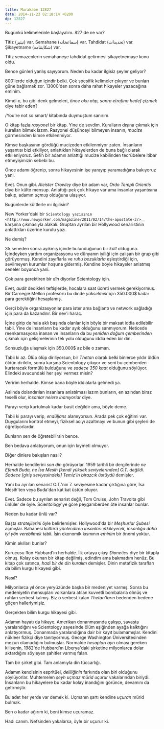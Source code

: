 ```yaml
---
title: Murakabe 12827
date: 2014-11-23 02:18:14 +0200
dp: 12827
---
```


Bugünkü kelimelerinle başlayalım. 827'de ne var?

Titiz (تیتیز) var. Semahane (سماعخانه) var. Tahdidat (تحدیدات) var.
Şikayetname (شكايتنامه) var.

Titiz semazenlerin semahaneye tahdidat getirmesi şikayetnemaye konu
oldu.

Bence günleri yanlış sayıyorum. Neden bu kadar ilgisiz şeyler geliyor?

800'lerde olduğun içindir belki. Çok spesifik kelimeler çıkıyor ve
bunları güne bağlamak zor. 13000'den sonra daha rahat hikayeler
yazacağına eminim.

Kimdi o, bu gibi denk gelmeleri, *önce oku atıp, sonra etrafına hedef
çizmek* diye tabir eden?

/You're not so smart/ kitabında duymuştum sanırım.

O kitap fazla *rasyonel* bir kitap. Yine de sevdim. Kuralların dışına
çıkmak için kuralları bilmek lazım. Rasyonel düşünceyi bilmeyen insanın,
*mucize* görmesinden kimse etkilenmiyor.

Kimse başkasının gördüğü mucizeden etkilenmiyor zaten. İnsanların
yaşantısı bizi etkiliyor, anlattıkları hikayelerden de buna bağlı olarak
etkileniyoruz. Sefih bir adamın anlattığı mucize kabilinden tecrübelere
itibar etmeyişimizin sebebi bu.

Önce adamı öğrenip, sonra hikayesinin işe yarayıp yaramadığına bakıyoruz
yani.

Evet. Onun gibi. *Aleister Crowley* diye bir adam var, *Ordo Templi
Orientis* diye bir külte mensup. Anlattığı pek çok hikaye var ama
insanlar yaşantısına bakıp, adamın *uçmuş* olduğuna ulaşıyor.

Bugünlerde kültlerle mi ilgilisin?

New Yorker'daki bir `Scientology
yazısının <http://www.newyorker.com/magazine/2011/02/14/the-apostate-3/>`__
karşıma çıkmasıyla alakalı. Gruptan ayrılan bir Hollywood senaristinin
anlattıkları üzerine kurulu yazı.

Ne demiş?

35 seneden sonra ayıkmış içinde bulunduğunun bir *kült* olduğuna.
İçindeyken yardım organizasyonu ve dünyanın iyiliği için çalışan bir
grup gibi görüyormuş. Kendini zayıflarla ve *ruhu bozuklarla*
eşleştirdiği için, sevilmeyen kurumlar hoşuna gidermiş. Kendine böyle
hikayeler anlatmış seneler boyunca yani.

Çok para gerektiren bir *din* diyorlar Scientology için.

Evet, *audit* dedikleri teftişlerde, hocalara saat ücreti vermek
gerekiyormuş. Bir Carnegie Mellon profesörü bu dinde *yükselmek* için
350.000$ kadar para gerektiğini hesaplamış.

Gerçi böyle organizasyonlar para ister ama bağlantı ve network sağladığı
için para da kazandırır. Bir nev'i haraç.

İçine girip de hala aklı başında olanlar için böyle bir maksat iddia
edilebilir tabii. Yine de insanların bu kadar ayık olduğunu sanmıyorum.
Neticede reenkarnasyona inanan ve insanların da bu *yeniden doğum
çemberinden* çıkmak için gelişmelerinin tek yolu olduğunu iddia eden bir
din.

Sonsuzluğa ulaşmak için 350.000$ az bile o zaman.

Tabii ki az. Ölüp ölüp diriliyorsun, bir *Thetan* olarak belki binlerce
yıldır öldün öldün dirildin, sonra karşına Scientology çıkıyor ve seni
bu çemberden kurtaracak formülü bulduğunu ve *sadece 350 kaat* olduğunu
söylüyor. Elindeki avucundaki her şeyi vermez misin?

Veririm herhalde. Kimse bana böyle iddialarla gelmedi ya.

Aslında dolandırılan insanlara anlatılması lazım bunların, en azından
biraz teselli olur, *insanlar nelere inanıyorlar* diye.

Parayı verip kurtulmak kadar basit değildir ama, böyle deme.

Tabii ki parayı verip, *endüljans* alamıyorsun. Arada pek çok eğitimi
var. Duygularını kontrol etmeyi, fiziksel acıyı azaltmayı ve bunun gibi
şeyleri de öğretiyorlardır.

Bunların sen de öğretebilirsin bence.

Ben bedava anlatıyorum, onun için kıymeti olmuyor.

Diğer dinlere bakışları nasıl?

Herhalde kendilerini *son din* görüyorlar. 1959 tarihli bir dergilerinde
*ne Efendi Buda, ne İsa Mesih [kendi yüksek seviyelerinden] O.T.
değildi.* *Sadece [giriş seviyesindeki] Temiz'in birazcık üstüydü*
demişler.

Yani bu ayrılan senarist O.T.'nin 7. seviyesine kadar çıktığına göre,
İsa Mesih'ten veya Buda'dan kat kat üstün oluyor.

Evet. Sadece bu ayrılan senarist değil, Tom Cruise, John Travolta gibi
ünlüler de öyle. Scientology'ye göre peygamberden öte insanlar bunlar.

Neden bu kadar ünlü var?

Başta *stratejilerini* öyle belirlemişler. Hollywood'da bir *Meşhurlar
Şubesi* açmışlar. Bahanesi *kültürü yönlendiren insanları etkileyerek,
insanlığa daha iyi yön verebilmek* tabii. İşin ekonomik kısmının *eminim*
bir önemi yoktur.

Kimin akılları bunlar?

Kurucusu Ron Hubbard'ın herhalde. İlk ortaya çıkışı *Dianetics* diye bir
kitapla olmuş. Kolay okunan bir kitap değilmiş, edindim ama bakmadım
henüz. Bu kitap çok satınca, *hadi bir de din kuralım* demişler. Dinin
metafizik tarafları da bilim kurgu hikayesi gibi.

Nasıl?

Milyonlarca yıl önce yeryüzünde başka bir medeniyet varmış. Sonra bu
medeniyetin mensupları volkanlara atılan kuvvetli bombalarla ölmüş ve
ruhları serbest kalmış. Biz o serbest kalan *Thetan'ların* bedenden
bedene göçen halleriymişiz.

Gerçekten bilim kurgu hikayesi gibi.

Adamın hayatı da hikaye. Amerikan donanmasında çalışıp, savaşta
yaralandığını ve Scientology sayesinde ölüm eşiğinden ayağa kalktığını
anlatıyormuş. Donanmada yaralandığına dair bir kayıt bulamamışlar.
Kendini nükleer fizikçi diye tanıtıyormuş. George Washington
Üniversitesinden mezun olamadığını bulmuşlar. Normalde *hesapları ayrı*
olması gereken kilisenin, 1982'de Hubbard'ın Liberya'daki şirketine
milyonlarca dolar aktardığını söyleyen şahitler varmış falan.

Tam bir şirket gibi. Tam anlamıyla din tüccarlığı.

Adamın kendisinin espritüel, *deliliğinin* farkında olan biri olduğunu
söylüyorlar. Muhtemelen *şeyh uçmaz mürid uçurur* vakalarından biriydi.
İnsanların bu hikayelere bu kadar kolay inandığını görünce, devamını da
getirmiştir.

Bu adet her yerde var demek ki. Uçmanın şartı kendine *uçuran* mürid
bulmak.

Ben o kadar ağırım ki, beni kimse uçuramaz.

Hadi canım. Nefsinden yakalarsa, öyle bir uçurur ki.
